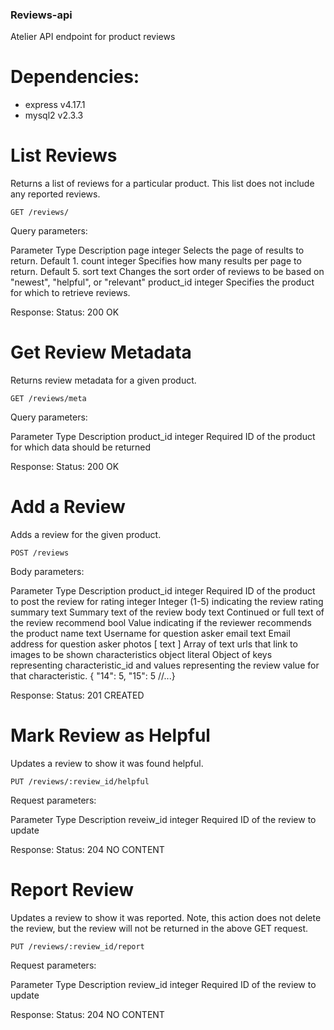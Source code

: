 ### Reviews-api
Atelier API endpoint for product reviews

# Dependencies:
- express v4.17.1
- mysql2 v2.3.3


# List Reviews
Returns a list of reviews for a particular product. This list does not include any reported reviews.

`GET /reviews/`

Query parameters:

Parameter	  Type	    Description
page	      integer	  Selects the page of results to return. Default 1.
count	      integer	  Specifies how many results per page to return. Default 5.
sort	      text	    Changes the sort order of reviews to be based on "newest", "helpful", or "relevant"
product_id	integer	  Specifies the product for which to retrieve reviews.

Response:
Status: 200 OK


# Get Review Metadata
Returns review metadata for a given product.

`GET /reviews/meta`

Query parameters:

Parameter	    Type	    Description
product_id	  integer	  Required ID of the product for which data should be returned

Response:
Status: 200 OK


# Add a Review
Adds a review for the given product.

`POST /reviews`

Body parameters:

Parameter	        Type	            Description
product_id	      integer	          Required ID of the product to post the review for
rating	          integer	          Integer (1-5) indicating the review rating
summary	          text	            Summary text of the review
body	            text	            Continued or full text of the review
recommend	        bool	            Value indicating if the reviewer recommends the product
name	            text	            Username for question asker
email	            text	            Email address for question asker
photos	          [ text ]	        Array of text urls that link to images to be shown
characteristics	  object literal	  Object of keys representing characteristic_id and values representing the review value for that characteristic. { "14": 5, "15": 5 //...}

Response:
Status: 201 CREATED


# Mark Review as Helpful
Updates a review to show it was found helpful.

`PUT /reviews/:review_id/helpful`

Request parameters:

Parameter 	Type	    Description
reveiw_id	  integer	  Required ID of the review to update

Response:
Status: 204 NO CONTENT


# Report Review
Updates a review to show it was reported. Note, this action does not delete the review, but the review will not be returned in the above GET request.

`PUT /reviews/:review_id/report`

Request parameters:

Parameter	  Type	    Description
review_id 	integer 	Required ID of the review to update

Response:
Status: 204 NO CONTENT

